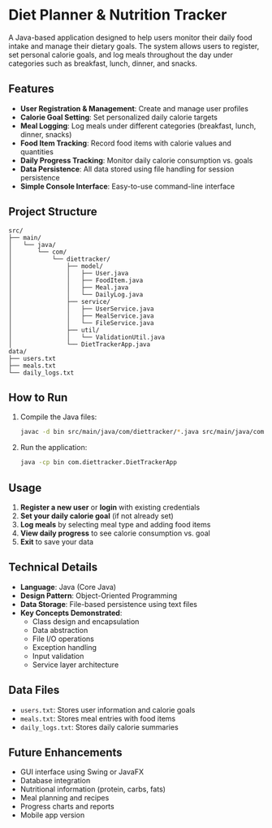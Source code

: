 # Diet Planner & Nutrition Tracker

A Java-based application designed to help users monitor their daily food intake and manage their dietary goals. The system allows users to register, set personal calorie goals, and log meals throughout the day under categories such as breakfast, lunch, dinner, and snacks.

## Features

- **User Registration & Management**: Create and manage user profiles
- **Calorie Goal Setting**: Set personalized daily calorie targets
- **Meal Logging**: Log meals under different categories (breakfast, lunch, dinner, snacks)
- **Food Item Tracking**: Record food items with calorie values and quantities
- **Daily Progress Tracking**: Monitor daily calorie consumption vs. goals
- **Data Persistence**: All data stored using file handling for session persistence
- **Simple Console Interface**: Easy-to-use command-line interface

## Project Structure

```
src/
├── main/
│   └── java/
│       └── com/
│           └── diettracker/
│               ├── model/
│               │   ├── User.java
│               │   ├── FoodItem.java
│               │   ├── Meal.java
│               │   └── DailyLog.java
│               ├── service/
│               │   ├── UserService.java
│               │   ├── MealService.java
│               │   └── FileService.java
│               ├── util/
│               │   └── ValidationUtil.java
│               └── DietTrackerApp.java
data/
├── users.txt
├── meals.txt
└── daily_logs.txt
```

## How to Run

1. Compile the Java files:
   ```bash
   javac -d bin src/main/java/com/diettracker/*.java src/main/java/com/diettracker/*/*.java
   ```

2. Run the application:
   ```bash
   java -cp bin com.diettracker.DietTrackerApp
   ```

## Usage

1. **Register a new user** or **login** with existing credentials
2. **Set your daily calorie goal** (if not already set)
3. **Log meals** by selecting meal type and adding food items
4. **View daily progress** to see calorie consumption vs. goal
5. **Exit** to save your data

## Technical Details

- **Language**: Java (Core Java)
- **Design Pattern**: Object-Oriented Programming
- **Data Storage**: File-based persistence using text files
- **Key Concepts Demonstrated**:
  - Class design and encapsulation
  - Data abstraction
  - File I/O operations
  - Exception handling
  - Input validation
  - Service layer architecture

## Data Files

- `users.txt`: Stores user information and calorie goals
- `meals.txt`: Stores meal entries with food items
- `daily_logs.txt`: Stores daily calorie summaries

## Future Enhancements

- GUI interface using Swing or JavaFX
- Database integration
- Nutritional information (protein, carbs, fats)
- Meal planning and recipes
- Progress charts and reports
- Mobile app version